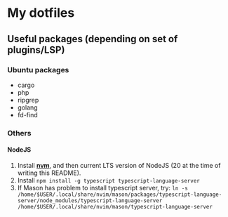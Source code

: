 # My dotfiles

## Useful packages (depending on set of plugins/LSP)

### Ubuntu packages

- cargo
- php
- ripgrep
- golang
- fd-find
### Others

#### NodeJS

1. Install [**nvm**](https://github.com/nvm-sh/nvm), and then current LTS version of NodeJS (20 at the time of writing this README).
2. Install `npm install -g typescript typescript-language-server`
3. If Mason has problem to install typescript server, try: `ln -s /home/$USER/.local/share/nvim/mason/packages/typescript-language-server/node_modules/typescript-language-server /home/$USER/.local/share/nvim/mason/typescript-language-server`
